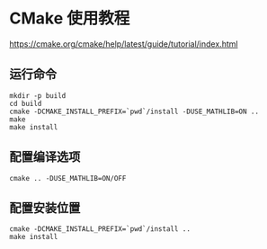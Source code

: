 # CMake 使用教程

https://cmake.org/cmake/help/latest/guide/tutorial/index.html

## 运行命令

```
mkdir -p build
cd build
cmake -DCMAKE_INSTALL_PREFIX=`pwd`/install -DUSE_MATHLIB=ON ..
make
make install
```

## 配置编译选项

```
cmake .. -DUSE_MATHLIB=ON/OFF
```

## 配置安装位置

```
cmake -DCMAKE_INSTALL_PREFIX=`pwd`/install ..
make install
```
